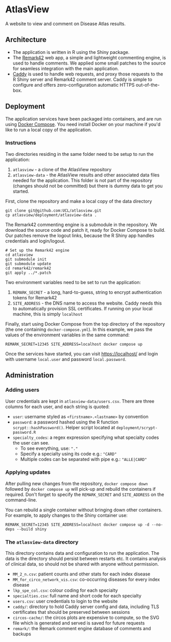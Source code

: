 # AtlasView

A website to view and comment on Disease Atlas results.

## Architecture

- The application is written in R using the Shiny package. 
- The [Remark42](https://remark42.com/) web app, a simple and lightweight commenting engine, is used to handle comments. We applied some small patches to the source for seamless integration with the main application.
- [Caddy](https://caddyserver.com/) is used to handle web requests, and proxy those requests to the R Shiny server and Remark42 comment server. Caddy is simple to configure and offers zero-configuration automatic HTTPS out-of-the-box.

## Deployment

The application services have been packaged into containers, and are run using [Docker Compose](https://docs.docker.com/compose/). You need install Docker on your machine if you'd like to run a local copy of the application.

### Instructions

Two directories residing in the same folder need to be setup to run the application:

1. `atlasview` - a clone of the AtlasView repository
2. `atlasview-data` - the AtlasView results and other associated data files needed for the application. This folder is not part of the repository (changes should not be committed) but there is dummy data to get you started.

First, clone the repository and make a local copy of the data directory

```
git clone git@github.com:UCL/atlasview.git
cp atlasview/deployment/atlasview-data .
```

The Remark42 commenting engine is a submodule in the repository. We download the source code and patch it, ready for Docker Compose to build. Our patches remove the logout links, because the R Shiny app handles credentials and login/logout.

```
# Set up the Remark42 engine
cd atlasview
git submodule init
git submodule update
cd remark42/remark42
git apply ../*.patch
```

Two environment variables need to be set to run the application:

1. `REMARK_SECRET` - a long, hard-to-guess, string to encrypt authentication tokens for Remark42
2. `SITE_ADDRESS` - the DNS name to access the website. Caddy needs this to automatically provision SSL certificates. If running on your local machine, this is simply `localhost`

Finally, start using Docker Compose from the top directory of the repository (the one containing `docker-compose.yml`). In this example, we pass the values of the environment variables in the same command:

```
REMARK_SECRET=12345 SITE_ADDRESS=localhost docker compose up
```

Once the services have started, you can visit [https://localhost/](https://localhost/) and login with username `local.user` and password `local.password`.

## Administration

### Adding users

User credentials are kept in `atlasview-data/users.csv`. There are three columns for each user, and each string is quoted:

- `user`: username styled as `<firstname>.<lastname>` by convention
- `password`: a password hashed using the R function `scrypt::hashPassword()`. Helper script located at `deployment/scrypt-password.R`
- `specialty_codes`: a regex expression specifying what specialty codes the user can see.
	- To see everything, use: `"."`
	- Specify a specialty using its code e.g.: `"CARD"`
	- Multiple codes can be separated with pipe e.g.: `"ALLE|CARD"`

### Applying updates

After pulling new changes from the repository, `docker compose down` followed by `docker compose up` will pick-up and rebuild the containers if required. Don't forget to specify the `REMARK_SECRET` and `SITE_ADDRESS` on the command-line.

You can rebuild a single container without bringing down other containers. For example, to apply changes to the Shiny container use:

```
REMARK_SECRET=12345 SITE_ADDRESS=localhost docker compose up -d --no-deps --build shiny
```

### The `atlasview-data` directory

This directory contains data and configuration to run the application. The data is the directory should persist between restarts etc. It contains analysis of clinical data, so should not be shared with anyone without permission.

- `MM_2_n.csv`: patient counts and other stats for each index disease
- `MM_for_circo_network_vis.csv`: co-occurring diseases for every index disease
- `lkp_spe_col.csv`: colour coding for each specialty
- `specialties.csv`: full name and short code for each specialty
- `users.csv`: user credentials to login to the website
- `caddy/`: directory to hold Caddy server config and data, including TLS certificates that should be preserved between sessions
- `circos-cache/`: the circos plots are expensive to compute, so the SVG file which is generated and served is saved for future requests
- `remark/`: the Remark comment engine database of comments and backups


